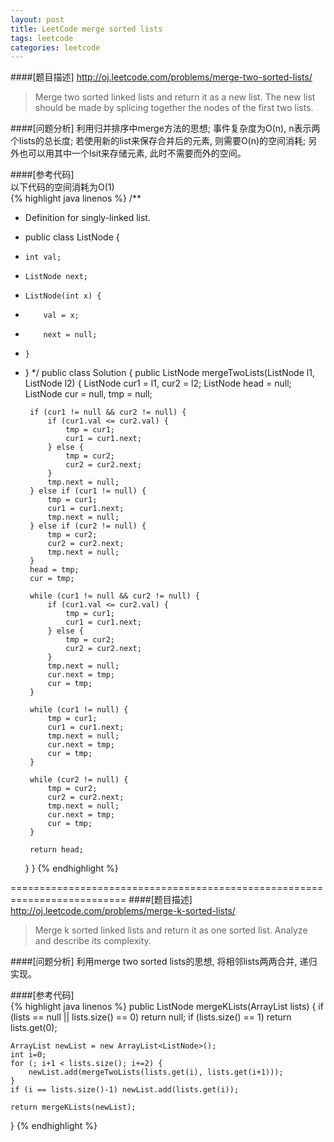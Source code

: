 ```yaml
---
layout: post
title: LeetCode merge sorted lists
tags: leetcode
categories: leetcode
---
```

####[题目描述]
<http://oj.leetcode.com/problems/merge-two-sorted-lists/>  
>Merge two sorted linked lists and return it as a new list. The new list should be made by splicing together the nodes of the first two lists.

####[问题分析]
利用归并排序中merge方法的思想; 事件复杂度为O(n), n表示两个lists的总长度; 若使用新的list来保存合并后的元素, 则需要O(n)的空间消耗; 另外也可以用其中一个lsit来存储元素, 此时不需要而外的空间。

####[参考代码]  
以下代码的空间消耗为O(1)  
{% highlight java linenos %}
/**
 * Definition for singly-linked list.
 * public class ListNode {
 *     int val;
 *     ListNode next;
 *     ListNode(int x) {
 *         val = x;
 *         next = null;
 *     }
 * }
 */
public class Solution {
    public ListNode mergeTwoLists(ListNode l1, ListNode l2) {
        ListNode cur1 = l1, cur2 = l2;
        ListNode head = null;
        ListNode cur = null, tmp = null;
        
        if (cur1 != null && cur2 != null) {
            if (cur1.val <= cur2.val) {
                tmp = cur1;
                cur1 = cur1.next;
            } else {
                tmp = cur2;
                cur2 = cur2.next;
            }
            tmp.next = null;
        } else if (cur1 != null) {
            tmp = cur1;
            cur1 = cur1.next;
            tmp.next = null;
        } else if (cur2 != null) {
            tmp = cur2;
            cur2 = cur2.next;
            tmp.next = null;
        }
        head = tmp;
        cur = tmp;
        
        while (cur1 != null && cur2 != null) {
            if (cur1.val <= cur2.val) {
                tmp = cur1;
                cur1 = cur1.next;
            } else {
                tmp = cur2;
                cur2 = cur2.next;
            }
            tmp.next = null;
            cur.next = tmp;
            cur = tmp;
        }
        
        while (cur1 != null) {
            tmp = cur1;
            cur1 = cur1.next;
            tmp.next = null;
            cur.next = tmp;
            cur = tmp;
        }
        
        while (cur2 != null) {
            tmp = cur2;
            cur2 = cur2.next;
            tmp.next = null;
            cur.next = tmp;
            cur = tmp;
        }
        
        return head;
    }
}
{% endhighlight %}

==========================================================================
####[题目描述]
<http://oj.leetcode.com/problems/merge-k-sorted-lists/>  
>Merge k sorted linked lists and return it as one sorted list. Analyze and describe its complexity.

####[问题分析]
利用merge two sorted lists的思想, 将相邻lists两两合并, 递归实现。

####[参考代码]  
{% highlight java linenos %}
public ListNode mergeKLists(ArrayList<ListNode> lists) {
    if (lists == null || lists.size() == 0) return null;
    if (lists.size() == 1) return lists.get(0);
        
    ArrayList newList = new ArrayList<ListNode>();
    int i=0;
    for (; i+1 < lists.size(); i+=2) {
        newList.add(mergeTwoLists(lists.get(i), lists.get(i+1)));
    }
    if (i == lists.size()-1) newList.add(lists.get(i));
        
    return mergeKLists(newList);
}
{% endhighlight %}

